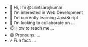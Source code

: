 - 👋 Hi, I’m @silintsarojkumar
- 👀 I’m interested in Web Development 
- 🌱 I’m currently learning JavaScript 
- 💞️ I’m looking to collaborate on ...
- 📫 How to reach me ...
- 😄 Pronouns: ...
- ⚡ Fun fact: ...

<!---
silintsarojkumar/silintsarojkumar is a ✨ special ✨ repository because its `README.md` (this file) appears on your GitHub profile.
You can click the Preview link to take a look at your changes.
--->
